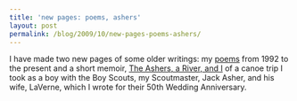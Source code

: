 ```yaml
---
title: 'new pages: poems, ashers'
layout: post
permalink: /blog/2009/10/new-pages-poems-ashers/
---
```


I have made two new pages of some older writings: my [poems][1] from 1992 to the present and a short memoir, [The Ashers, a River, and I][2] of a canoe trip I took as a boy with the Boy Scouts, my Scoutmaster, Jack Asher, and his wife, LaVerne, which I wrote for their 50th Wedding Anniversary.

   [1]: /other-writings/poems
   [2]: /other-writings/ashers
